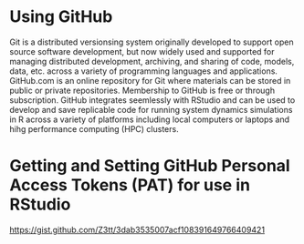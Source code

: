 # Using GitHub

Git is a distributed versionsing system originally developed to support open source software development, but now widely used and supported for managing distributed development, archiving, and sharing of code, models, data, etc. across a variety of programming languages and applications. GitHub.com is an online repository for Git where materials can be stored in public or private repositories. Membership to GitHub is free or through subscription. GitHub integrates seemlessly with RStudio and can be used to develop and save replicable code for running system dynamics simulations in R across a variety of platforms including local computers or laptops and hihg performance computing (HPC) clusters.  

# 

# Getting and Setting GitHub Personal Access Tokens (PAT) for use in RStudio 
https://gist.github.com/Z3tt/3dab3535007acf108391649766409421
